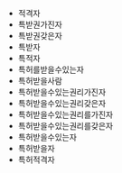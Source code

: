 - 적격자
- 특받권가진자
- 특받권갖은자
- 특받자
- 특적자
- 특허를받을수있는자
- 특허받을사람
- 특허받을수있는권리가진자
- 특허받을수있는권리갖은자
- 특허받을수있는권리를가진자
- 특허받을수있는권리를갖은자
- 특허받을수있는자
- 특허받을자
- 특허적격자
